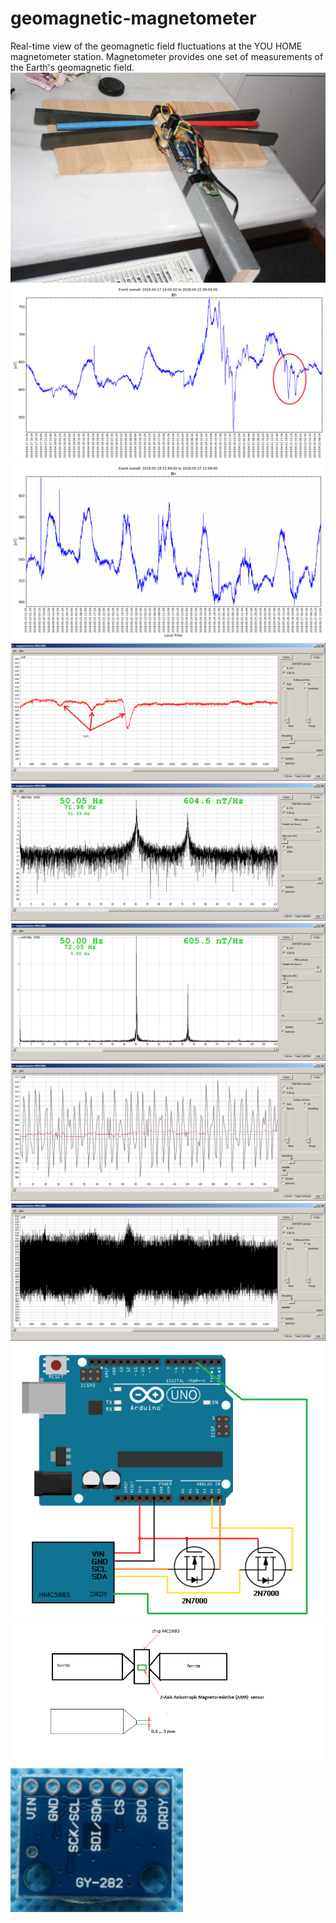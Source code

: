 # geomagnetic-magnetometer
Real-time view of the geomagnetic field fluctuations at the YOU HOME magnetometer station.
Magnetometer provides one set of measurements of the Earth's geomagnetic field.
![](./pictures/my_magnetometer.jpg)
![](./pictures/magnetometer_my3.png)
![](./pictures/201805260950_add_eventoverall.png)
![](./pictures/screenshot1m.png)
![](./pictures/screenshot2m.png)
![](./pictures/screenshot3m.png)
![](./pictures/screenshot5m.png)
![](./pictures/screenshot6m.png)
![](./pictures/HMC5983_DRDY_Arduino.png)
![](./pictures/ferrite_HMC5983.png)
![](./pictures/GY_282_HMC5983.png)
